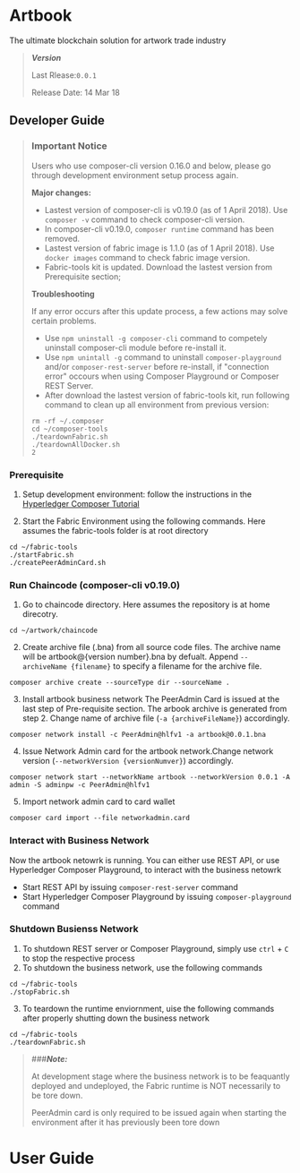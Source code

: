 # Artbook
The ultimate blockchain solution for artwork trade industry

> ***Version***
>
> Last Rlease:`0.0.1`
> 
> Release Date: 14 Mar 18

## Developer Guide
> ### Important Notice
> 
> Users who use composer-cli version 0.16.0 and below, please go through development environment setup process again.
>
> **Major changes:**
> 
> - Lastest version of composer-cli is v0.19.0 (as of 1 April 2018). Use `composer -v` command to check composer-cli version. 
> - In composer-cli v0.19.0, `composer runtime` command has been removed.
> - Lastest version of fabric image is 1.1.0 (as of 1 April 2018). Use `docker images` command to check fabric image version.
> - Fabric-tools kit is updated. Download the lastest version from Prerequisite section;
> 
> **Troubleshooting**
> 
> If any error occurs after this update process, a few actions may solve certain problems.
> - Use `npm uninstall -g composer-cli` command to competely uninstall composer-cli module before re-install it.
> - Use `npm unintall -g` command to uninstall `composer-playground` and/or `composer-rest-server` before re-install, if "connection error" occours when using Composer Playground or Composer REST Server.
> - After download the lastest version of fabric-tools kit, run following command to clean up all environment from previous version:
> ```
> rm -rf ~/.composer   
> cd ~/composer-tools
> ./teardownFabric.sh
> ./teardownAllDocker.sh
> 2
> ```

### Prerequisite
1. Setup development environment: follow the instructions in the [Hyperledger Composer Tutorial](https://hyperledger.github.io/composer/latest/installing/development-tools.html) 

2. Start the Fabric Environment using the following commands. Here assumes the fabric-tools folder is at root directory

 ```
 cd ~/fabric-tools
 ./startFabric.sh
 ./createPeerAdminCard.sh
 ```

### Run Chaincode (composer-cli v0.19.0)
1. Go to chaincode directory. Here assumes the repository is at home direcotry.
 ```
 cd ~/artwork/chaincode
 ```

2. Create archive file (.bna) from all source code files. The archive name will be artbook@{version number}.bna by defualt. Append `--archiveName {filename}` to specify a filename for the archive file.

 ```
 composer archive create --sourceType dir --sourceName .
 ```

3. Install artbook business network The PeerAdmin Card is issued at the last step of Pre-requisite section. The arbook archive is generated from step 2. Change name of archive file (`-a {archiveFileName}`) accordingly.
 
 ```
 composer network install -c PeerAdmin@hlfv1 -a artbook@0.0.1.bna
 ```
 
4. Issue Network Admin card for the artbook network.Change network version (`--networkVersion {versionNumver}`) accordingly.

 ```
 composer network start --networkName artbook --networkVersion 0.0.1 -A admin -S adminpw -c PeerAdmin@hlfv1
 ```

5. Import network admin card to card wallet

 ```
composer card import --file networkadmin.card
 ```
### Interact with Business Network
Now the artbook netowrk is running. You can either use REST API, or use Hyperledger Composer Playground, to interact with the business netowrk

 - Start REST API by issuing `composer-rest-server` command
 - Start Hyperledger Composer Playground by issuing `composer-playground` command

### Shutdown Busienss Network
1. To shutdown REST server or Composer Playground, simply use `ctrl` + `C` to stop the respective process
2. To shutdown the business network, use the following commands

```
cd ~/fabric-tools
./stopFabric.sh
```

3. To teardown the runtime enviornment, uise the following commands after properly shutting down the business network

```
cd ~/fabric-tools
./teardownFabric.sh
```

>###***Note:***
>
> At development stage where the business network is to be feaquantly deployed and undeployed, the Fabric runtime is NOT necessarily to be tore down.
> 
> PeerAdmin card is only required to be issued again when starting the environment after it has previously been tore down


# User Guide